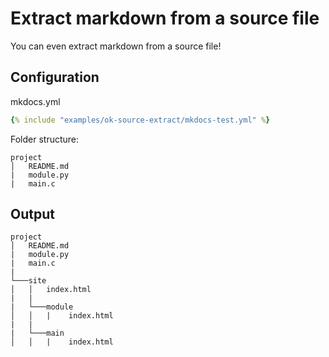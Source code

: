 # Extract markdown from a source file

You can even extract markdown from a source file!

## Configuration

mkdocs.yml

```yaml
{% include "examples/ok-source-extract/mkdocs-test.yml" %}
```

Folder structure:

```
project
│   README.md
|   module.py
|   main.c
```

## Output

```
project
│   README.md
|   module.py
|   main.c
|
└───site
│   │   index.html
|   |   
|   └───module
│   │   |    index.html
|   |   
|   └───main
│   │   |    index.html
```
